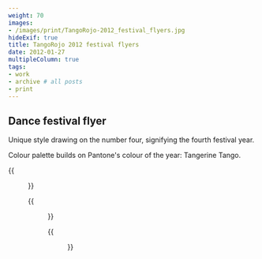 ```yaml
---
weight: 70
images:
- /images/print/TangoRojo-2012_festival_flyers.jpg
hideExif: true
title: TangoRojo 2012 festival flyers
date: 2012-01-27
multipleColumn: true
tags:
- work
- archive # all posts
- print
---
```


## Dance festival flyer

Unique style drawing on the number four, signifying the fourth festival year.

Colour palette builds on Pantone's colour of the year: Tangerine Tango.

{{<figure src="/img/print/TangoRojo-2012_festival_flyer_spread.jpg" title="Event flyer spread">}}

{{<figure src="/img/print/TangoRojo-2012-web_banner-647x400.jpg" title="Event banner">}}

{{<figure src="/img/print/TangoRojo2012-A2-poster.jpg" title="Event poster, A2 size">}}

